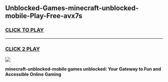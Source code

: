 
## Unblocked-Games-minecraft-unblocked-mobile-Play-Free-avx7s
<h3>
<a href="https://premium76.site?title=minecraft-unblocked-mobile&ref=21A">CLICK TO PLAY</a></h3>
<hr>

<h3>
<a href="https://premium76.site?title=minecraft-unblocked-mobile&ref=21A">CLICK 2 PLAY</a>
  
</h3>

<a href="https://premium76.site?title=minecraft-unblocked-mobile&ref=21A"><img src="https://clearcache.store/games.png"></a>


**minecraft-unblocked-mobile games unblocked: Your Gateway to Fun and Accessible Online Gaming**

